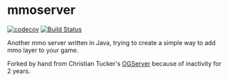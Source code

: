 # mmoserver

[![codecov](https://codecov.io/gh/Supamiu/mmoserver/branch/master/graph/badge.svg)](https://codecov.io/gh/Supamiu/mmoserver)
[![Build Status](https://travis-ci.org/Supamiu/mmoserver.svg?branch=master)](https://travis-ci.org/Supamiu/mmoserver)

Another mmo server written in Java, trying to create a simple way to add mmo layer to your game.

Forked by hand from Christian Tucker's [OGServer](https://github.com/clasic/OGServer) because of inactivity for 2 years.
